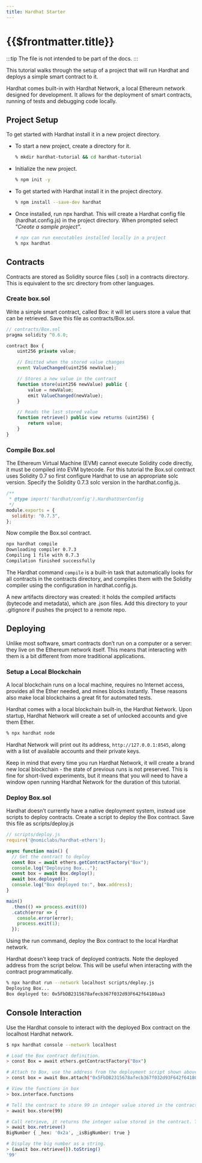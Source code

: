 ```yaml
---
title: Hardhat Starter
---
```


# {{$frontmatter.title}}

<TocHeader />
<TOC class="table-of-contents" :include-level="[2,3]" />

:::tip 
The file is not intended to be part of the docs.
:::

This tutorial walks through the setup of a project that will run Hardhat and deploys a simple smart contract to it.

Hardhat comes built-in with Hardhat Network, a local Ethereum network designed for development. It allows for the deployment of smart contracts, running of tests and debugging code locally.

## Project Setup

To get started with Hardhat install it in a new  project directory.

- To start a new project, create a directory for it.

    ```bash
    % mkdir hardhat-tutorial && cd hardhat-tutorial
    ```

- Initialize the new project.
  
    ```bash
    % npm init -y
    ```

- To get started with Hardhat install it in the project directory.

    ```bash
    % npm install --save-dev hardhat
    ```

- Once installed, run npx hardhat. This will create a Hardhat config file (hardhat.config.js) in the project directory. When prompted select _"Create a sample project"_.

    ```bash
    # npx can run executables installed locally in a project
    % npx hardhat
    ```

## Contracts

Contracts are stored as Solidity source files (.sol) in a contracts directory. This is equivalent to the src directory from other languages.

### Create box.sol

Write a simple smart contract, called Box: it will let users store a value that can be retrieved. Save this file as contracts/Box.sol.

```js
// contracts/Box.sol
pragma solidity ^0.6.0;

contract Box {
    uint256 private value;

    // Emitted when the stored value changes
    event ValueChanged(uint256 newValue);

    // Stores a new value in the contract
    function store(uint256 newValue) public {
        value = newValue;
        emit ValueChanged(newValue);
    }

    // Reads the last stored value
    function retrieve() public view returns (uint256) {
        return value;
    }
}
```

### Compile Box.sol

The Ethereum Virtual Machine (EVM) cannot execute Solidity code directly, it must be compiled into EVM bytecode. For this tutorial the Box.sol contract uses Solidity 0.7 so first configure Hardhat to use an appropriate solc version. Specify the Solidity 0.7.3 solc version in the hardhat.config.js.

```js
/**
 * @type import('hardhat/config').HardhatUserConfig
 */
module.exports = {
  solidity: "0.7.3",
};
```

Now compile the Box.sol contract.

```bash
npx hardhat compile
Downloading compiler 0.7.3
Compiling 1 file with 0.7.3
Compilation finished successfully
```

The Hardhat command `compile` is a built-in task that automatically looks for all contracts in the contracts directory, and compiles them with the Solidity compiler using the configuration in hardhat.config.js.

A new artifacts directory was created: it holds the compiled artifacts (bytecode and metadata), which are .json files. Add this directory to your .gitignore if pushes the project to a remote repo.

## Deploying

Unlike most software, smart contracts don’t run on a computer or a server: they live on the Ethereum network itself. This means that interacting with them is a bit different from more traditional applications.

### Setup a Local Blockchain

A local blockchain runs on a local machine, requires no Internet access, provides all the Ether needed, and mines blocks instantly. These reasons also make local blockchains a great fit for automated tests.

Hardhat comes with a local blockchain built-in, the Hardhat Network. Upon startup, Hardhat Network will create a set of unlocked accounts and give them Ether.

```bash
% npx hardhat node
```
Hardhat Network will print out its address, `http://127.0.0.1:8545`, along with a list of available accounts and their private keys.

Keep in mind that every time you run Hardhat Network, it will create a brand new local blockchain - the state of previous runs is not preserved. This is fine for short-lived experiments, but it means that you will need to have a window open running Hardhat Network for the duration of this tutorial.

### Deploy Box.sol

Hardhat doesn’t currently have a native deployment system, instead use scripts to deploy contracts. Create a script to deploy the Box contract. Save this file as scripts/deploy.js

```js
// scripts/deploy.js
require('@nomiclabs/hardhat-ethers');

async function main() {
  // Get the contract to deploy
  const Box = await ethers.getContractFactory("Box");
  console.log("Deploying Box...");
  const box = await Box.deploy();
  await box.deployed();
  console.log("Box deployed to:", box.address);
}

main()
  .then(() => process.exit(0))
  .catch(error => {
    console.error(error);
    process.exit(1);
  });
```

Using the run command, deploy the Box contract to the local Hardhat network.

Hardhat doesn’t keep track of deployed contracts. Note the deployed address from the script below. This will be useful when interacting with the contract programmatically.

```bash
% npx hardhat run --network localhost scripts/deploy.js
Deploying Box...
Box deployed to: 0x5FbDB2315678afecb367f032d93F642f64180aa3
```

## Console Interaction

Use the Hardhat console to interact with the deployed Box contract on the localhost Hardhat network.

```bash
$ npx hardhat console --network localhost

# Load the Box contract definition.
> const Box = await ethers.getContractFactory("Box")

# Attach to Box, use the address from the deployment script shown above.
> const box = await Box.attach("0x5FbDB2315678afecb367f032d93F642f64180aa3")

# View the functions in box
> box.interface.functions

# Tell the contract to store 99 in integer value stored in the contract.
> await box.store(99)

# Call retrieve, it returns the integer value stored in the contract. This is a query of blockchain state, so we don’t need to send a transaction.
> await box.retrieve()
BigNumber { _hex: '0x2a', _isBigNumber: true }

# Display the big number as a string.
> (await box.retrieve()).toString()
'99'
```
